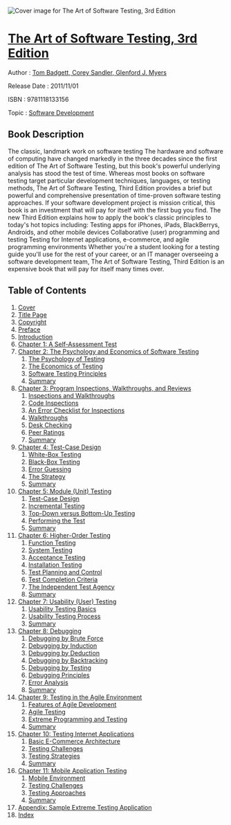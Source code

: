 ![Cover image for The Art of Software Testing, 3rd Edition](https://imgdetail.ebookreading.net/cover/cover/software_development/EB9781118133156.jpg)

[The Art of Software Testing, 3rd Edition](https://ebookreading.net/view/book/The+Art+of+Software+Testing%2C+3rd+Edition-EB9781118133156_1.html "The Art of Software Testing, 3rd Edition")
====================================================================================================================

Author : [Tom Badgett](https://ebookreading.net/search/author/Tom+Badgett),[ Corey Sandler](https://ebookreading.net/search/author/+Corey+Sandler),[ Glenford J. Myers](https://ebookreading.net/search/author/+Glenford+J.+Myers)

Release Date : 2011/11/01

ISBN : 9781118133156

Topic : [Software Development](https://ebookreading.net/search/category/software-development)

Book Description
-----------------

The classic, landmark work on software testing
The hardware and software of computing have changed markedly in the three decades since the first edition of The Art of Software Testing, but this book's powerful underlying analysis has stood the test of time. Whereas most books on software testing target particular development techniques, languages, or testing methods, The Art of Software Testing, Third Edition provides a brief but powerful and comprehensive presentation of time-proven software testing approaches. If your software development project is mission critical, this book is an investment that will pay for itself with the first bug you find.
The new Third Edition explains how to apply the book's classic principles to today's hot topics including:
Testing apps for iPhones, iPads, BlackBerrys, Androids, and other mobile devices
Collaborative (user) programming and testing
Testing for Internet applications, e-commerce, and agile programming environments
Whether you're a student looking for a testing guide you'll use for the rest of your career, or an IT manager overseeing a software development team, The Art of Software Testing, Third Edition is an expensive book that will pay for itself many times over.
              
Table of Contents
-----------------

1. [Cover](https://ebookreading.net/view/book/The+Art+of+Software+Testing%2C+3rd+Edition-EB9781118133156_1.html)
1. [Title Page](https://ebookreading.net/view/book/The+Art+of+Software+Testing%2C+3rd+Edition-EB9781118133156_3.html)
1. [Copyright](https://ebookreading.net/view/book/The+Art+of+Software+Testing%2C+3rd+Edition-EB9781118133156_4.html)
1. [Preface](https://ebookreading.net/view/book/The+Art+of+Software+Testing%2C+3rd+Edition-EB9781118133156_5.html)
1. [Introduction](https://ebookreading.net/view/book/The+Art+of+Software+Testing%2C+3rd+Edition-EB9781118133156_6.html)
1. [Chapter 1: A Self-Assessment Test](https://ebookreading.net/view/book/The+Art+of+Software+Testing%2C+3rd+Edition-EB9781118133156_7.html)
1. [Chapter 2: The Psychology and Economics of Software Testing](https://ebookreading.net/view/book/The+Art+of+Software+Testing%2C+3rd+Edition-EB9781118133156_8.html)
    1. [The Psychology of Testing](https://ebookreading.net/view/book/The+Art+of+Software+Testing%2C+3rd+Edition-EB9781118133156_8.html#c02anchor-1)
    1. [The Economics of Testing](https://ebookreading.net/view/book/The+Art+of+Software+Testing%2C+3rd+Edition-EB9781118133156_8.html#c02anchor-2)
    1. [Software Testing Principles](https://ebookreading.net/view/book/The+Art+of+Software+Testing%2C+3rd+Edition-EB9781118133156_8.html#c02anchor-3)
    1. [Summary](https://ebookreading.net/view/book/The+Art+of+Software+Testing%2C+3rd+Edition-EB9781118133156_8.html#c02anchor-4)
1. [Chapter 3: Program Inspections, Walkthroughs, and Reviews](https://ebookreading.net/view/book/The+Art+of+Software+Testing%2C+3rd+Edition-EB9781118133156_9.html)
    1. [Inspections and Walkthroughs](https://ebookreading.net/view/book/The+Art+of+Software+Testing%2C+3rd+Edition-EB9781118133156_9.html#c03anchor-1)
    1. [Code Inspections](https://ebookreading.net/view/book/The+Art+of+Software+Testing%2C+3rd+Edition-EB9781118133156_9.html#c03anchor-2)
    1. [An Error Checklist for Inspections](https://ebookreading.net/view/book/The+Art+of+Software+Testing%2C+3rd+Edition-EB9781118133156_9.html#c03anchor-3)
    1. [Walkthroughs](https://ebookreading.net/view/book/The+Art+of+Software+Testing%2C+3rd+Edition-EB9781118133156_9.html#c03anchor-5)
    1. [Desk Checking](https://ebookreading.net/view/book/The+Art+of+Software+Testing%2C+3rd+Edition-EB9781118133156_9.html#c03anchor-6)
    1. [Peer Ratings](https://ebookreading.net/view/book/The+Art+of+Software+Testing%2C+3rd+Edition-EB9781118133156_9.html#c03anchor-7)
    1. [Summary](https://ebookreading.net/view/book/The+Art+of+Software+Testing%2C+3rd+Edition-EB9781118133156_9.html#c03anchor-8)
1. [Chapter 4: Test-Case Design](https://ebookreading.net/view/book/The+Art+of+Software+Testing%2C+3rd+Edition-EB9781118133156_10.html)
    1. [White-Box Testing](https://ebookreading.net/view/book/The+Art+of+Software+Testing%2C+3rd+Edition-EB9781118133156_10.html#c04anchor-1)
    1. [Black-Box Testing](https://ebookreading.net/view/book/The+Art+of+Software+Testing%2C+3rd+Edition-EB9781118133156_10.html#c04anchor-2)
    1. [Error Guessing](https://ebookreading.net/view/book/The+Art+of+Software+Testing%2C+3rd+Edition-EB9781118133156_10.html#c04anchor-3)
    1. [The Strategy](https://ebookreading.net/view/book/The+Art+of+Software+Testing%2C+3rd+Edition-EB9781118133156_10.html#c04anchor-4)
    1. [Summary](https://ebookreading.net/view/book/The+Art+of+Software+Testing%2C+3rd+Edition-EB9781118133156_10.html#c04anchor-5)
1. [Chapter 5: Module (Unit) Testing](https://ebookreading.net/view/book/The+Art+of+Software+Testing%2C+3rd+Edition-EB9781118133156_11.html)
    1. [Test-Case Design](https://ebookreading.net/view/book/The+Art+of+Software+Testing%2C+3rd+Edition-EB9781118133156_11.html#c05anchor-1)
    1. [Incremental Testing](https://ebookreading.net/view/book/The+Art+of+Software+Testing%2C+3rd+Edition-EB9781118133156_11.html#c05anchor-3)
    1. [Top-Down versus Bottom-Up Testing](https://ebookreading.net/view/book/The+Art+of+Software+Testing%2C+3rd+Edition-EB9781118133156_11.html#c05anchor-4)
    1. [Performing the Test](https://ebookreading.net/view/book/The+Art+of+Software+Testing%2C+3rd+Edition-EB9781118133156_11.html#c05anchor-5)
    1. [Summary](https://ebookreading.net/view/book/The+Art+of+Software+Testing%2C+3rd+Edition-EB9781118133156_11.html#c05anchor-6)
1. [Chapter 6: Higher-Order Testing](https://ebookreading.net/view/book/The+Art+of+Software+Testing%2C+3rd+Edition-EB9781118133156_12.html)
    1. [Function Testing](https://ebookreading.net/view/book/The+Art+of+Software+Testing%2C+3rd+Edition-EB9781118133156_12.html#c06anchor-1)
    1. [System Testing](https://ebookreading.net/view/book/The+Art+of+Software+Testing%2C+3rd+Edition-EB9781118133156_12.html#c06anchor-2)
    1. [Acceptance Testing](https://ebookreading.net/view/book/The+Art+of+Software+Testing%2C+3rd+Edition-EB9781118133156_12.html#c06anchor-3)
    1. [Installation Testing](https://ebookreading.net/view/book/The+Art+of+Software+Testing%2C+3rd+Edition-EB9781118133156_12.html#c06anchor-4)
    1. [Test Planning and Control](https://ebookreading.net/view/book/The+Art+of+Software+Testing%2C+3rd+Edition-EB9781118133156_12.html#c06anchor-5)
    1. [Test Completion Criteria](https://ebookreading.net/view/book/The+Art+of+Software+Testing%2C+3rd+Edition-EB9781118133156_12.html#c06anchor-6)
    1. [The Independent Test Agency](https://ebookreading.net/view/book/The+Art+of+Software+Testing%2C+3rd+Edition-EB9781118133156_12.html#c06anchor-7)
    1. [Summary](https://ebookreading.net/view/book/The+Art+of+Software+Testing%2C+3rd+Edition-EB9781118133156_12.html#c06anchor-8)
1. [Chapter 7: Usability (User) Testing](https://ebookreading.net/view/book/The+Art+of+Software+Testing%2C+3rd+Edition-EB9781118133156_13.html)
    1. [Usability Testing Basics](https://ebookreading.net/view/book/The+Art+of+Software+Testing%2C+3rd+Edition-EB9781118133156_13.html#c07anchor-1)
    1. [Usability Testing Process](https://ebookreading.net/view/book/The+Art+of+Software+Testing%2C+3rd+Edition-EB9781118133156_13.html#c07anchor-2)
    1. [Summary](https://ebookreading.net/view/book/The+Art+of+Software+Testing%2C+3rd+Edition-EB9781118133156_13.html#c07anchor-3)
1. [Chapter 8: Debugging](https://ebookreading.net/view/book/The+Art+of+Software+Testing%2C+3rd+Edition-EB9781118133156_14.html)
    1. [Debugging by Brute Force](https://ebookreading.net/view/book/The+Art+of+Software+Testing%2C+3rd+Edition-EB9781118133156_14.html#c08anchor-1)
    1. [Debugging by Induction](https://ebookreading.net/view/book/The+Art+of+Software+Testing%2C+3rd+Edition-EB9781118133156_14.html#c08anchor-2)
    1. [Debugging by Deduction](https://ebookreading.net/view/book/The+Art+of+Software+Testing%2C+3rd+Edition-EB9781118133156_14.html#c08anchor-3)
    1. [Debugging by Backtracking](https://ebookreading.net/view/book/The+Art+of+Software+Testing%2C+3rd+Edition-EB9781118133156_14.html#c08anchor-4)
    1. [Debugging by Testing](https://ebookreading.net/view/book/The+Art+of+Software+Testing%2C+3rd+Edition-EB9781118133156_14.html#c08anchor-5)
    1. [Debugging Principles](https://ebookreading.net/view/book/The+Art+of+Software+Testing%2C+3rd+Edition-EB9781118133156_14.html#c08anchor-6)
    1. [Error Analysis](https://ebookreading.net/view/book/The+Art+of+Software+Testing%2C+3rd+Edition-EB9781118133156_14.html#c08anchor-7)
    1. [Summary](https://ebookreading.net/view/book/The+Art+of+Software+Testing%2C+3rd+Edition-EB9781118133156_14.html#c08anchor-8)
1. [Chapter 9: Testing in the Agile Environment](https://ebookreading.net/view/book/The+Art+of+Software+Testing%2C+3rd+Edition-EB9781118133156_15.html)
    1. [Features of Agile Development](https://ebookreading.net/view/book/The+Art+of+Software+Testing%2C+3rd+Edition-EB9781118133156_15.html#c09anchor-1)
    1. [Agile Testing](https://ebookreading.net/view/book/The+Art+of+Software+Testing%2C+3rd+Edition-EB9781118133156_15.html#c09anchor-2)
    1. [Extreme Programming and Testing](https://ebookreading.net/view/book/The+Art+of+Software+Testing%2C+3rd+Edition-EB9781118133156_15.html#c09anchor-3)
    1. [Summary](https://ebookreading.net/view/book/The+Art+of+Software+Testing%2C+3rd+Edition-EB9781118133156_15.html#c09anchor-4)
1. [Chapter 10: Testing Internet Applications](https://ebookreading.net/view/book/The+Art+of+Software+Testing%2C+3rd+Edition-EB9781118133156_16.html)
    1. [Basic E-Commerce Architecture](https://ebookreading.net/view/book/The+Art+of+Software+Testing%2C+3rd+Edition-EB9781118133156_16.html#c10anchor-1)
    1. [Testing Challenges](https://ebookreading.net/view/book/The+Art+of+Software+Testing%2C+3rd+Edition-EB9781118133156_16.html#c10anchor-2)
    1. [Testing Strategies](https://ebookreading.net/view/book/The+Art+of+Software+Testing%2C+3rd+Edition-EB9781118133156_16.html#c10anchor-3)
    1. [Summary](https://ebookreading.net/view/book/The+Art+of+Software+Testing%2C+3rd+Edition-EB9781118133156_16.html#c10anchor-4)
1. [Chapter 11: Mobile Application Testing](https://ebookreading.net/view/book/The+Art+of+Software+Testing%2C+3rd+Edition-EB9781118133156_17.html)
    1. [Mobile Environment](https://ebookreading.net/view/book/The+Art+of+Software+Testing%2C+3rd+Edition-EB9781118133156_17.html#c11anchor-1)
    1. [Testing Challenges](https://ebookreading.net/view/book/The+Art+of+Software+Testing%2C+3rd+Edition-EB9781118133156_17.html#c11anchor-2)
    1. [Testing Approaches](https://ebookreading.net/view/book/The+Art+of+Software+Testing%2C+3rd+Edition-EB9781118133156_17.html#c11anchor-3)
    1. [Summary](https://ebookreading.net/view/book/The+Art+of+Software+Testing%2C+3rd+Edition-EB9781118133156_17.html#c11anchor-4)
1. [Appendix: Sample Extreme Testing Application](https://ebookreading.net/view/book/The+Art+of+Software+Testing%2C+3rd+Edition-EB9781118133156_18.html)
1. [Index](https://ebookreading.net/view/book/The+Art+of+Software+Testing%2C+3rd+Edition-EB9781118133156_19.html)
